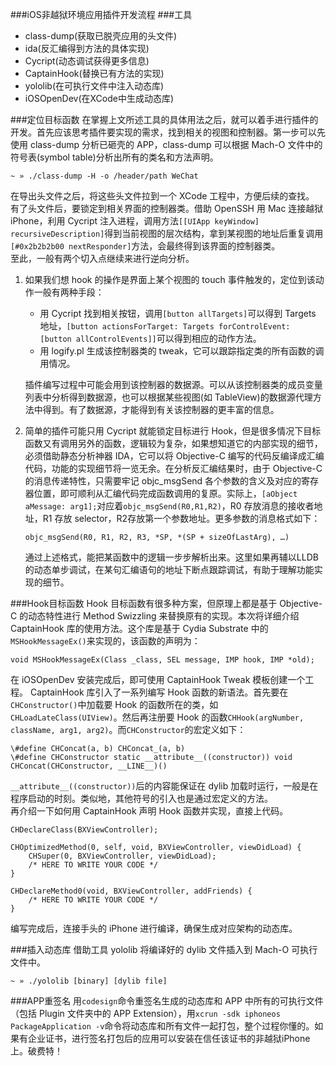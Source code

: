 ###iOS非越狱环境应用插件开发流程
###工具
* class-dump(获取已脱壳应用的头文件)
* ida(反汇编得到方法的具体实现)
* Cycript(动态调试获得更多信息)
* CaptainHook(替换已有方法的实现)
* yololib(在可执行文件中注入动态库)
* iOSOpenDev(在XCode中生成动态库)

###定位目标函数
在掌握上文所述工具的具体用法之后，就可以着手进行插件的开发。首先应该思考插件要实现的需求，找到相关的视图和控制器。第一步可以先使用 class-dump 分析已砸壳的 APP，class-dump 可以根据 Mach-O 文件中的符号表(symbol table)分析出所有的类名和方法声明。 
    
```
~ » ./class-dump -H -o /header/path WeChat
```
在导出头文件之后，将这些头文件拉到一个 XCode 工程中，方便后续的查找。     
有了头文件后，要锁定到相关界面的控制器类。借助 OpenSSH 用 Mac 连接越狱 iPhone，利用 Cycript 注入进程，调用方法`[[UIApp keyWindow] recursiveDescription]`得到当前视图的层次结构，拿到某视图的地址后重复调用`[#0x2b2b2b00 nextResponder]`方法，会最终得到该界面的控制器类。    
至此，一般有两个切入点继续来进行逆向分析。      

1. 如果我们想 hook 的操作是界面上某个视图的 touch 事件触发的，定位到该动作一般有两种手段：     

	* 用 Cycript 找到相关按钮，调用`[button allTargets]`可以得到 Targets 地址，`[button actionsForTarget: Targets forControlEvent: [button allControlEvents]]`可以得到相应的动作方法。      
	* 用 logify.pl 生成该控制器类的 tweak，它可以跟踪指定类的所有函数的调用情况。   

	插件编写过程中可能会用到该控制器的数据源。可以从该控制器类的成员变量列表中分析得到数据源，也可以根据某些视图(如 TableView)的数据源代理方法中得到。有了数据源，才能得到有关该控制器的更丰富的信息。
	
2. 简单的插件可能只用 Cycript 就能锁定目标进行 Hook，但是很多情况下目标函数又有调用另外的函数，逻辑较为复杂，如果想知道它的内部实现的细节，必须借助静态分析神器 IDA，它可以将 Objective-C 编写的代码反编译成汇编代码，功能的实现细节将一览无余。在分析反汇编结果时，由于 Objective-C 的消息传递特性，只需要牢记 objc_msgSend 各个参数的含义及对应的寄存器位置，即可顺利从汇编代码完成函数调用的复原。实际上，`[aObject aMessage: arg1];`对应着`objc_msgSend(R0,R1,R2)`，R0 存放消息的接收者地址，R1 存放 selector，R2存放第一个参数地址。更多参数的消息格式如下：

	```
	objc_msgSend(R0, R1, R2, R3, *SP, *(SP + sizeOfLastArg), …)
	```
	通过上述格式，能把某函数中的逻辑一步步解析出来。这里如果再辅以LLDB的动态单步调试，在某句汇编语句的地址下断点跟踪调试，有助于理解功能实现的细节。

###Hook目标函数
Hook 目标函数有很多种方案，但原理上都是基于 Objective-C 的动态特性进行 Method Swizzling 来替换原有的实现。本次将详细介绍 CaptainHook 库的使用方法。这个库是基于 Cydia Substrate 中的 `MSHookMessageEx()`来实现的，该函数的声明为：

```
void MSHookMessageEx(Class _class, SEL message, IMP hook, IMP *old);
```
在 iOSOpenDev 安装完成后，即可使用 CaptainHook Tweak 模板创建一个工程。 CaptainHook 库引入了一系列编写 Hook 函数的新语法。首先要在`CHConstructor()`中加载要 Hook 的函数所在的类，如`CHLoadLateClass(UIView)`。然后再注册要 Hook 的函数`CHHook(argNumber, className, arg1, arg2)`。而`CHConstructor`的宏定义如下：

```
\#define CHConcat(a, b) CHConcat_(a, b)
\#define CHConstructor static __attribute__((constructor)) void CHConcat(CHConstructor, __LINE__)()
```
`__attribute__((constructor))`后的内容能保证在 dylib 加载时运行，一般是在程序启动的时刻。类似地，其他符号的引入也是通过宏定义的方法。     
再介绍一下如何用 CaptainHook 声明 Hook 函数并实现，直接上代码。

```
CHDeclareClass(BXViewController);

CHOptimizedMethod(0, self, void, BXViewController, viewDidLoad) {
    CHSuper(0, BXViewController, viewDidLoad);
    /* HERE TO WRITE YOUR CODE */
}

CHDeclareMethod0(void, BXViewController, addFriends) {
    /* HERE TO WRITE YOUR CODE */
}
```   
编写完成后，连接手头的 iPhone 进行编译，确保生成对应架构的动态库。

###插入动态库
借助工具 yololib 将编译好的 dylib 文件插入到 Mach-O 可执行文件中。    

```
~ » ./yololib [binary] [dylib file]
```
###APP重签名
用`codesign`命令重签名生成的动态库和 APP 中所有的可执行文件（包括 Plugin 文件夹中的 APP Extension），用`xcrun -sdk iphoneos PackageApplication -v`命令将动态库和所有文件一起打包，整个过程你懂的。如果有企业证书，进行签名打包后的应用可以安装在信任该证书的非越狱iPhone上。破费特！
